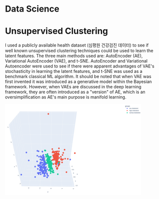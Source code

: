Data Science
======================

# Unsupervised Clustering
I used a publicly available health dataset (심평원 건강검진 데이터) to see if well known unsupervised clustering techniques could be used to learn the latent features. The three main methods used are: AutoEncoder (AE), Variational AutoEncoder (VAE), and t-SNE. AutoEncoder and Variational Autoencoder were used to see if there were apparent advantages of VAE's stochasticity in learning the latent features, and t-SNE was used as a benchmark classical ML algorithm. It should be noted that when VAE was first invented it was introduced as a generative model within the Bayesian framework. However, when VAEs are discussed in the deep learning framework, they are often introduced as a "version" of AE, which is an oversimplification as AE's main purpose is manifold learning.

<img src="https://github.com/byunwj/Data-Science/blob/main/Unsupervised%20Clustering/3d_clustering_ae.png?raw=true" width="450px" height="300px" title="px(픽셀) 크기 설정" alt="3D Clustering by AutoEncoder"></img><br/>



